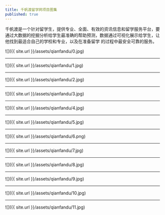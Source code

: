 ```yaml
---
title: 千帆渡留学网项目图集
published: true
---
```


千帆渡是一个针对留学生，提供专业、全面、有效的资讯信息和留学服务平台，要通过大数据的挖掘分析给学生最准确的帮助预测，数据通过可视化展示给学生，让他找到最适合自己的学校和专业，以及在准备留学 的过程中最安全可靠的服务。

![]({{ site.url }}/assets/qianfandu/0.jpg)
* * *
![]({{ site.url }}/assets/qianfandu/1.jpg)
* * *
![]({{ site.url }}/assets/qianfandu/2.jpg)
* * *
![]({{ site.url }}/assets/qianfandu/3.jpg)
* * *
![]({{ site.url }}/assets/qianfandu/4.jpg)
* * *
![]({{ site.url }}/assets/qianfandu/5.jpg)
* * *
![]({{ site.url }}/assets/qianfandu/6.png)
* * *
![]({{ site.url }}/assets/qianfandu/7.jpg)
* * *
![]({{ site.url }}/assets/qianfandu/8.jpg)
* * *
![]({{ site.url }}/assets/qianfandu/9.jpg)
* * *
![]({{ site.url }}/assets/qianfandu/10.jpg)
* * *
![]({{ site.url }}/assets/qianfandu/11.jpg)
